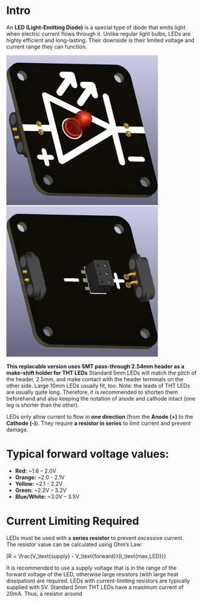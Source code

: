 # Intro  
An **LED (Light-Emitting Diode)** is a special type of diode that emits light when electric current flows through it. Unlike regular light bulbs, LEDs are highly efficient and long-lasting. Their downside is their limited voltage and current range they can function.

<img src="component_LED_replacable_SMT_TOP.png" alt="Circuit Diagram" width="400"> <img src="component_LED_replacable_SMT_BOTTOM.png" alt="Circuit Diagram" width="400">

**This replacable version uses SMT pass-through 2.54mm header as a make-shift holder for THT LEDs** Standard 5mm LEDs will match the pitch of the header, 2.5mm, and make contact with the header terminals on the other side. Large 10mm LEDs usually fit, too. Note: the leads of THT LEDs are usually quite long. Therefore, it is recommended to shorten them beforehand and also keeping the notation of anode and cathode intact (one leg is shorter than the other).

LEDs only allow current to flow in **one direction** (from the **Anode (+)** to the **Cathode (-)**). They require **a resistor in series** to limit current and prevent damage.  

# Typical forward voltage values:  
- **Red:** ~1.6 – 2.0V  
- **Orange:** ~2.0 - 2.1V
- **Yellow:** ~2.1 - 2.2V
- **Green:** ~2.2V – 3.2V  
- **Blue/White:** ~3.0V – 3.5V  

# Current Limiting Required
LEDs must be used with a **series resistor** to prevent excessive current.  
The resistor value can be calculated using Ohm’s Law:  

\[R = \frac{V_\text{supply} - V_\text{forward}}{I_\text{max,LED}}\]

It is recommended to use a supply voltage that is in the range of the forward voltage of the LED, otherwise large resistors (with large heat dissipation) are required. LEDs with current-limiting resistors are typically supplied with 5V. Standard 5mm THT LEDs have a maximum current of 20mA. Thus, a resistor around 
